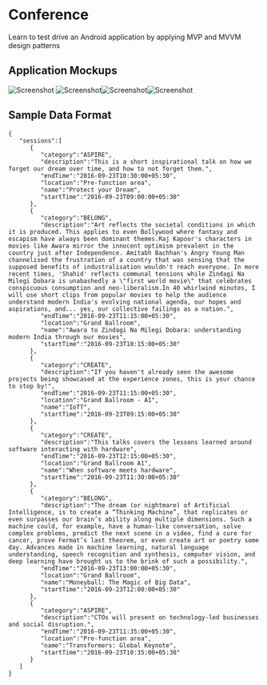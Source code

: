 # Conference
Learn to test drive an Android application by applying MVP and MVVM design patterns

## Application Mockups
<img src="https://photos-4.dropbox.com/t/2/AABFuuxuiRfJMxcFQYs8CSIeN3uyE_F9gxC26POPiwry5Q/12/35633698/png/32x32/3/1473350400/0/2/AgendaScreen.png/EPzSiRsY7DEgBygH/vqnU_p8D_Y4BVLO142J7Ac4KWccPHUXUA9ZCBDNiiFQ?size_mode=3&dl=0&size=320x240" alt="Screenshot"/> <img src="https://photos-6.dropbox.com/t/2/AACbYSgS0XkKCy4MXoXPMgXca5rHexl_mIWS92TqFZBAhw/12/35633698/png/32x32/3/1473418800/0/2/StarredSession.png/EPzSiRsY7jEgBygH/05IIGFMG1e62bXWy_rIHXdWuHr9T8UVT5yKErIGhWoM?size_mode=3&dl=0&size=320x240" alt="Screenshot"/><img src="https://photos-2.dropbox.com/t/2/AAAcE5p4OQPAikMPYYOCvVOkdPHIbQ65SvrTZssoM7ik2g/12/35633698/png/32x32/3/1473418800/0/2/DetailsScreen.png/EPzSiRsY7jEgBygH/NAg5lJ9b9TTeXX2-hknKmGbeZFeF1ObEodgEJF1NVns?size_mode=3&dl=0&size=320x240" alt="Screenshot"/><img src="https://photos-1.dropbox.com/t/2/AADaiD8EUr6OKVCXIr_l6VGm6JernXVkw4rRMASdgB3s6A/12/35633698/png/32x32/3/1473418800/0/2/ConflictingSession.png/EPzSiRsY7jEgBygH/bhdlWtcqECRvOYfMFA0s3PO46i6ZCpsWoFNulAaLzgA?size_mode=3&dl=0&size=320x240" alt="Screenshot"/>

## Sample Data Format

```
{
   "sessions":[
      {
         "category":"ASPIRE",
         "description":"This is a short inspirational talk on how we forget our dream over time, and how to not forget them.",
         "endTime":"2016-09-23T10:30:00+05:30",
         "location":"Pre-function area",
         "name":"Protect your Dream",
         "startTime":"2016-09-23T09:00:00+05:30"
      },
      {
         "category":"BELONG",
         "description":"Art reflects the societal conditions in which it is produced. This applies to even Bollywood where fantasy and escapism have always been dominant themes.Raj Kapoor's characters in movies like Awara mirror the innocent optimism prevalent in the country just after Independence. Amitabh Bachhan's Angry Young Man channelised the frustration of a country that was sensing that the supposed benefits of industralisation wouldn't reach everyone. In more recent times, 'Shahid' reflects communal tensions while Zindagi Na Milegi Dobara is unabashedly a \"first world movie\" that celebrates conspicuous consumption and neo-liberalism.In 40 whirlwind minutes, I will use short clips from popular movies to help the audience understand modern India's evolving national agenda, our hopes and aspirations, and... yes, our collective failings as a nation.",
         "endTime":"2016-09-23T11:15:00+05:30",
         "location":"Grand Ballroom",
         "name":"Awara to Zindagi Na Milegi Dobara: understanding modern India through our movies",
         "startTime":"2016-09-23T10:15:00+05:30"
      },
      {
         "category":"CREATE",
         "description":"If you haven't already seen the awesome projects being showcased at the experience zones, this is your chance to stop by!",
         "endTime":"2016-09-23T11:15:00+05:30",
         "location":"Grand Ballroom - A1",
         "name":"IoTT",
         "startTime":"2016-09-23T09:15:00+05:30"
      },
      {
         "category":"CREATE",
         "description":"This talks covers the lessons learned around software interacting with hardware",
         "endTime":"2016-09-23T12:15:00+05:30",
         "location":"Grand Ballroom A1",
         "name":"When software meets hardware",
         "startTime":"2016-09-23T11:30:00+05:30"
      },
      {
         "category":"BELONG",
         "description":"The dream (or nightmare) of Artificial Intelligence, is to create a “Thinking Machine”, that replicates or even surpasses our brain’s ability along multiple dimensions. Such a machine could, for example, have a human-like conversation, solve complex problems, predict the next scene in a video, find a cure for cancer, prove Fermat’s last theorem, or even create art or poetry some day. Advances made in machine learning, natural language understanding, speech recognition and synthesis, computer vision, and deep learning have brought us to the brink of such a possibility.",
         "endTime":"2016-09-23T13:00:00+05:30",
         "location":"Grand Ballroom",
         "name":"Moneyball: The Magic of Big Data",
         "startTime":"2016-09-23T12:00:00+05:30"
      },
      {
         "category":"ASPIRE",
         "description":"CTOs will present on technology-led businesses and social disruption.",
         "endTime":"2016-09-23T11:35:00+05:30",
         "location":"Pre-function area",
         "name":"Transformers: Global Keynote",
         "startTime":"2016-09-23T10:35:00+05:30"
      }
   ]
}
```

